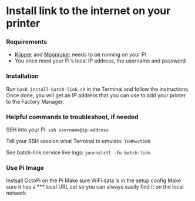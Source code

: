 # Install link to the internet on your printer
### Requirements
* [Klipper](https://github.com/Klipper3d/klipper) and [Moonraker](https://github.com/Arksine/moonraker) needs to be running on your Pi
* You once need your Pi's local IP address, the username and password

### Installation
Run ```bash install-batch-link.sh``` in the Terminal and follow the instructions. Once done, you will get an IP address that you can use to add your printer to the Factory Manager.

### Helpful commands to troubleshoot, if needed
SSH into your Pi: ```ssh username@ip-address```

Tell your SSH session what Terminal to emulate: ```TERM=vt100```

See batch-link.service live logs: ```journalctl -fu batch-link```


### Use Pi Image
Instsall OctoPi on the Pi
Make sure WiFi data is in the setup config
Make sure it has a ***.local URL set so you can always easily find it on the local network